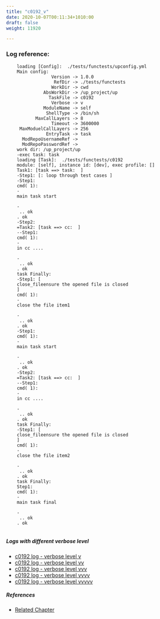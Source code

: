 ```yaml
---
title: "c0192_v"
date: 2020-10-07T00:11:34+1010:00
draft: false
weight: 11920

---
```


### Log reference: <no value>

```
    loading [Config]:  ./tests/functests/upconfig.yml
    Main config:
                 Version -> 1.0.0
                  RefDir -> ./tests/functests
                 WorkDir -> cwd
              AbsWorkDir -> /up_project/up
                TaskFile -> c0192
                 Verbose -> v
              ModuleName -> self
               ShellType -> /bin/sh
           MaxCallLayers -> 8
                 Timeout -> 3600000
     MaxModuelCallLayers -> 256
               EntryTask -> task
      ModRepoUsernameRef -> 
      ModRepoPasswordRef -> 
    work dir: /up_project/up
    -exec task: task
    loading [Task]:  ./tests/functests/c0192
    module: [self], instance id: [dev], exec profile: []
    Task1: [task ==> task:  ]
    -Step1: [: loop through test cases ]
    -Step1:
    cmd( 1):
    -
    main task start
    
    -
     .. ok
    . ok
    -Step2:
    =Task2: [task ==> cc:  ]
    --Step1:
    cmd( 1):
    -
    in cc ....
    
    -
     .. ok
    . ok
    task Finally:
    -Step1: [
    close_fileensure the opened file is closed
    ]
    cmd( 1):
    -
    close the file item1
    
    -
     .. ok
    . ok
    -Step1:
    cmd( 1):
    -
    main task start
    
    -
     .. ok
    . ok
    -Step2:
    =Task2: [task ==> cc:  ]
    --Step1:
    cmd( 1):
    -
    in cc ....
    
    -
     .. ok
    . ok
    task Finally:
    -Step1: [
    close_fileensure the opened file is closed
    ]
    cmd( 1):
    -
    close the file item2
    
    -
     .. ok
    . ok
    task Finally:
    Step1:
    cmd( 1):
    -
    main task final
    
    -
     .. ok
    . ok
    
```

##### Logs with different verbose level
* [c0192 log - verbose level v](../../logs/c0192_v)
* [c0192 log - verbose level vv](../../logs/c0192_vv)
* [c0192 log - verbose level vvv](../../logs/c0192_vvv)
* [c0192 log - verbose level vvvv](../../logs/c0192_vvvv)
* [c0192 log - verbose level vvvvv](../../logs/c0192_vvvvv)

##### References
* [Related Chapter](../../flow-controll/c0192)
